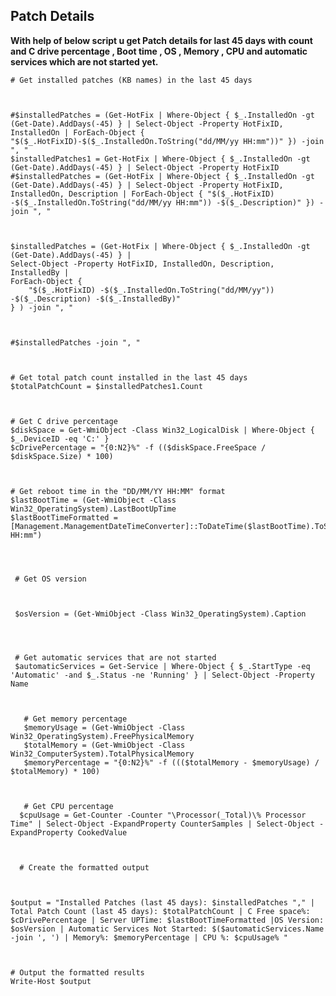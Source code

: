 ## Patch Details

**With help of below script u get Patch details for last 45 days with count and C drive percentage , Boot time , OS , Memory , CPU and automatic services which are not started yet.**
    
    # Get installed patches (KB names) in the last 45 days

 

    #$installedPatches = (Get-HotFix | Where-Object { $_.InstalledOn -gt (Get-Date).AddDays(-45) } | Select-Object -Property HotFixID, InstalledOn | ForEach-Object { "$($_.HotFixID)-$($_.InstalledOn.ToString("dd/MM/yy HH:mm"))" }) -join ", "
    $installedPatches1 = Get-HotFix | Where-Object { $_.InstalledOn -gt (Get-Date).AddDays(-45) } | Select-Object -Property HotFixID
    #$installedPatches = (Get-HotFix | Where-Object { $_.InstalledOn -gt (Get-Date).AddDays(-45) } | Select-Object -Property HotFixID, InstalledOn, Description | ForEach-Object { "$($_.HotFixID) -$($_.InstalledOn.ToString("dd/MM/yy HH:mm")) -$($_.Description)" }) -join ", "

 

    $installedPatches = (Get-HotFix | Where-Object { $_.InstalledOn -gt (Get-Date).AddDays(-45) } |
    Select-Object -Property HotFixID, InstalledOn, Description, InstalledBy |
    ForEach-Object {
        "$($_.HotFixID) -$($_.InstalledOn.ToString("dd/MM/yy")) -$($_.Description) -$($_.InstalledBy)"
    } ) -join ", "

 

    #$installedPatches -join ", "

 

    # Get total patch count installed in the last 45 days
    $totalPatchCount = $installedPatches1.Count

 

    # Get C drive percentage
    $diskSpace = Get-WmiObject -Class Win32_LogicalDisk | Where-Object { $_.DeviceID -eq 'C:' }
    $cDrivePercentage = "{0:N2}%" -f (($diskSpace.FreeSpace / $diskSpace.Size) * 100)

 

    # Get reboot time in the "DD/MM/YY HH:MM" format
    $lastBootTime = (Get-WmiObject -Class Win32_OperatingSystem).LastBootUpTime
    $lastBootTimeFormatted = [Management.ManagementDateTimeConverter]::ToDateTime($lastBootTime).ToString("dd/MM/yy HH:mm")

 


     # Get OS version

 

     $osVersion = (Get-WmiObject -Class Win32_OperatingSystem).Caption

 


     # Get automatic services that are not started
     $automaticServices = Get-Service | Where-Object { $_.StartType -eq 'Automatic' -and $_.Status -ne 'Running' } | Select-Object -Property Name

 

       # Get memory percentage
       $memoryUsage = (Get-WmiObject -Class Win32_OperatingSystem).FreePhysicalMemory
       $totalMemory = (Get-WmiObject -Class Win32_ComputerSystem).TotalPhysicalMemory
       $memoryPercentage = "{0:N2}%" -f ((($totalMemory - $memoryUsage) / $totalMemory) * 100)

 

       # Get CPU percentage
      $cpuUsage = Get-Counter -Counter "\Processor(_Total)\% Processor Time" | Select-Object -ExpandProperty CounterSamples | Select-Object -ExpandProperty CookedValue

 

      # Create the formatted output

 

    $output = "Installed Patches (last 45 days): $installedPatches "," | Total Patch Count (last 45 days): $totalPatchCount | C Free space%: $cDrivePercentage | Server UPTime: $lastBootTimeFormatted |OS Version: $osVersion | Automatic Services Not Started: $($automaticServices.Name -join ', ') | Memory%: $memoryPercentage | CPU %: $cpuUsage% "

 

    # Output the formatted results
    Write-Host $output
